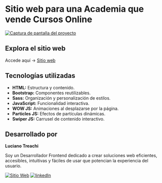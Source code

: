 # Sitio web para una Academia que vende Cursos Online

[![Captura de pantalla del proyecto](https://i.postimg.cc/PJ1xQz1C/website.jpg)](https://postimg.cc/vxHbQnqy)

## Explora el sitio web

Accede aquí → [Sitio web](https://academiaonline1.netlify.app/)

## Tecnologías utilizadas

- **HTML:** Estructura y contenido.
- **Bootstrap:** Componentes reutilizables.
- **Sass:** Organización y personalización de estilos.
- **JavaScript:** Funcionalidad interactiva.
- **WOW JS:** Animaciones al desplazarse por la página.
- **Particles JS:** Efectos de partículas dinámicas.
- **Swiper JS:** Carrusel de contenido interactivo.

## Desarrollado por

**Luciano Treachi**

Soy un Desarrollador Frontend dedicado a crear soluciones web eficientes, accesibles, intuitivas y fáciles de usar que potencian la experiencia del usuario.

[![Sitio Web](https://img.shields.io/badge/Sitio_Web-black?style=for-the-badge&logoColor=white)](https://lucianotreachi.website/)
[![linkedIn](https://img.shields.io/badge/LinkedIn-0077B5?style=for-the-badge&logoColor=white)](https://www.linkedin.com/in/luciano-treachi/)
